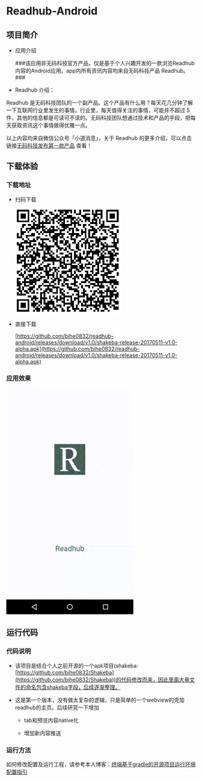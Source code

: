 # Readhub-Android

## 项目简介

- 应用介绍

	###该应用非无码科技官方产品，仅是基于个人兴趣开发的一款浏览Readhub内容的Android应用。app内所有资讯内容均来自无码科技产品 Readhub。###

- Readhub 介绍：
 
 Readhub 是无码科技团队的一个副产品。这个产品有什么用？每天花几分钟了解一下互联网行业里发生的事情。行业里，每天值得关注的事情，可能并不超过 5 件，其他的信息都是可读可不读的。无码科技团队想通过技术和产品的手段，把每天获取资讯这个事情做得优雅一点。

 以上内容均来自微信公众号「小道消息」，关于 Readhub 的更多介绍，可以点击链接[无码科技发布第一款产品](https://mp.weixin.qq.com/s?__biz=MjM5ODIyMTE0MA==&mid=2650969398&idx=1&sn=70c44b9bb994d9a8d98453b97555890b&chksm=bd38310d8a4fb81b878d2a252e813b304873412d2131d7e4787efb52f68ca8676eaad89bd245&scene=0&key=afcd625aa1116852d5c1c05e8cc727fbb36dd1a1b29b2d479b7102b73bafb061942b0a8684a5d01354a97047e79d47a8f18b6757d69cfc201f1088dbe061eef3a801718c08ecf740af13f55f3f3e7e65&ascene=0&uin=OTk0NDIyNDgw&devicetype=iMac14%2C2+OSX+OSX+10.12.4+build(16E195)&version=12020610&nettype=WIFI&fontScale=100&pass_ticket=z4VWnrxOnq2HBP%2BrcsexXO%2F5kXUdPvn9hiTeEgb9DUGwzmC8y%2BNyqBW3b9SjanRq) 查看！

## 下载体验

### 下载地址

- 扫码下载

	![扫码下载摇吧](./readhub_download.png )

- 直接下载

	[https://github.com/bihe0832/readhub-android/releases/download/v1.0/shakeba-release-20170511-v1.0-alpha.apk](https://github.com/bihe0832/readhub-android/releases/download/v1.0/shakeba-release-20170511-v1.0-alpha.apk)

### 应用效果

![应用效果](./readhub.gif )

## 运行代码

### 代码说明

- 该项目是结合个人之前开源的一个apk项目(shakeba:[https://github.com/bihe0832/Shakeba](https://github.com/bihe0832/Shakeba))的代码修改而来，因此里面大量文件的命名包含shakeba字段，后续逐渐整理。

- 这是第一个版本，没有做太复杂的逻辑，只是简单的一个webview的壳加readhub的主页。后续研究一下增加

	- tab和预览内容native化
	
	- 增加新内容推送

### 运行方法

如何修改配置及运行工程，请参考本人博客：[终端基于gradle的开源项目运行环境配置指引](
http://blog.bihe0832.com/android-as-gradle-config.html)

